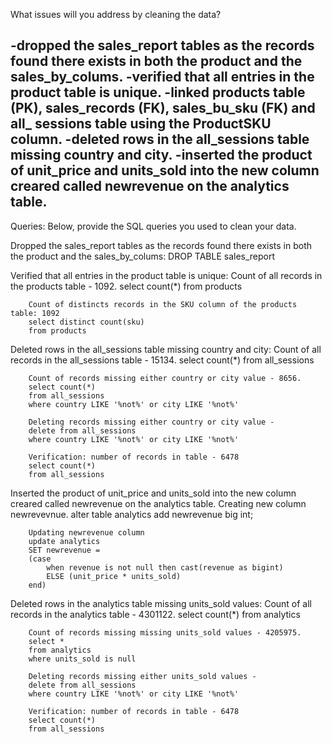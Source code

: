 What issues will you address by cleaning the data?

-dropped the sales_report tables as the records found there exists in both the product and the sales_by_colums.
-verified that all entries in the product table is unique. 
-linked products table (PK), sales_records (FK), sales_bu_sku (FK) and all_ sessions table using the ProductSKU column.
-deleted rows in the all_sessions table missing country and city.
-inserted the product of unit_price and units_sold into the new column creared called newrevenue on the analytics table.
-



Queries:
Below, provide the SQL queries you used to clean your data.

Dropped the sales_report tables as the records found there exists in both the product and the sales_by_colums:
        DROP TABLE sales_report

Verified that all entries in the product table is unique: 
        Count of all records in the products table - 1092.
        select count(*)
        from products
        
        Count of distincts records in the SKU column of the products table: 1092
        select distinct count(sku)
        from products

Deleted rows in the all_sessions table missing country and city:
        Count of all records in the all_sessions table - 15134.
        select count(*)
        from all_sessions

        Count of records missing either country or city value - 8656.
        select count(*)
        from all_sessions
        where country LIKE '%not%' or city LIKE '%not%'

        Deleting records missing either country or city value - 
        delete from all_sessions
        where country LIKE '%not%' or city LIKE '%not%'

        Verification: number of records in table - 6478
        select count(*)
        from all_sessions

Inserted the product of unit_price and units_sold into the new column creared called newrevenue on the analytics table.
        Creating new column newrevevnue.
        alter table analytics
        add newrevenue big int;

        Updating newrevenue column
        update analytics
        SET newrevenue = 
        (case 
	   		when revenue is not null then cast(revenue as bigint)
	   		ELSE (unit_price * units_sold)
        end)
        

        




        

Deleted rows in the analytics table missing units_sold values:
        Count of all records in the analytics table - 4301122.
        select count(*)
        from analytics

        Count of records missing missing units_sold values - 4205975.
        select *
        from analytics
        where units_sold is null

        Deleting records missing either units_sold values - 
        delete from all_sessions
        where country LIKE '%not%' or city LIKE '%not%'

        Verification: number of records in table - 6478
        select count(*)
        from all_sessions
        
